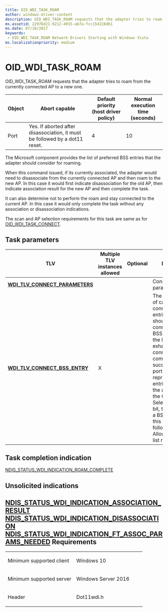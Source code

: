 ```yaml
---
title: OID_WDI_TASK_ROAM
author: windows-driver-content
description: OID_WDI_TASK_ROAM requests that the adapter tries to roam from the currently connected AP to a new one.
ms.assetid: 22976d21-9212-4915-ab7a-fcc15d228db1
ms.date: 07/18/2017
keywords:
 - OID_WDI_TASK_ROAM Network Drivers Starting with Windows Vista
ms.localizationpriority: medium
---
```


# OID\_WDI\_TASK\_ROAM


OID\_WDI\_TASK\_ROAM requests that the adapter tries to roam from the currently connected AP to a new one.

| Object | Abort capable                                                               | Default priority (host driver policy) | Normal execution time (seconds) |
|--------|-----------------------------------------------------------------------------|---------------------------------------|---------------------------------|
| Port   | Yes. If aborted after disassociation, it must be followed by a dot11 reset. | 4                                     | 10                              |

 

The Microsoft component provides the list of preferred BSS entries that the adapter should consider for roaming.

When this command issued, if its currently associated, the adapter would need to disassociate from the currently connected AP and then roam to the new AP. In this case it would first indicate disassociation for the old AP, then indicate association result for the new AP and then complete the task.

It can also determine not to perform the roam and stay connected to the current AP. In this case it would only complete the task without any association or disassociation indications.

The scan and AP selection requirements for this task are same as for [OID\_WDI\_TASK\_CONNECT](oid-wdi-task-connect.md).

## Task parameters


| TLV                                                                      | Multiple TLV instances allowed | Optional | Description                                                                                                                                                                                                                                                                                                                                                                                                         |
|--------------------------------------------------------------------------|--------------------------------|----------|---------------------------------------------------------------------------------------------------------------------------------------------------------------------------------------------------------------------------------------------------------------------------------------------------------------------------------------------------------------------------------------------------------------------|
| [**WDI\_TLV\_CONNECT\_PARAMETERS**](https://msdn.microsoft.com/library/windows/hardware/dn926266) |                                |          | Connection parameters.                                                                                                                                                                                                                                                                                                                                                                                              |
| [**WDI\_TLV\_CONNECT\_BSS\_ENTRY**](https://msdn.microsoft.com/library/windows/hardware/dn926264)  | X                              |          | The preferred list of candidate connect BSS entries. The port should attempt to connect to these BSS entries until the list is exhausted, or the connection completed successfully. The port can reprioritize the entries if needed. If the adapter has set the Connect BSS Selection Override bit, then it can pick a BSS that is not in this list as long as it follows the Allowed/Disallowed list requirements. |

 

## Task completion indication


[NDIS\_STATUS\_WDI\_INDICATION\_ROAM\_COMPLETE](ndis-status-wdi-indication-roam-complete.md)
## Unsolicited indications


[NDIS\_STATUS\_WDI\_INDICATION\_ASSOCIATION\_RESULT](ndis-status-wdi-indication-association-result.md)
[NDIS\_STATUS\_WDI\_INDICATION\_DISASSOCIATION](ndis-status-wdi-indication-disassociation.md)
[NDIS\_STATUS\_WDI\_INDICATION\_FT\_ASSOC\_PARAMS\_NEEDED](ndis-status-wdi-indication-ft-assoc-params-needed.md)
Requirements
------------

<table>
<colgroup>
<col width="50%" />
<col width="50%" />
</colgroup>
<tbody>
<tr class="odd">
<td><p>Minimum supported client</p></td>
<td><p>Windows 10</p></td>
</tr>
<tr class="even">
<td><p>Minimum supported server</p></td>
<td><p>Windows Server 2016</p></td>
</tr>
<tr class="odd">
<td><p>Header</p></td>
<td>Dot11wdi.h</td>
</tr>
</tbody>
</table>

 

 




